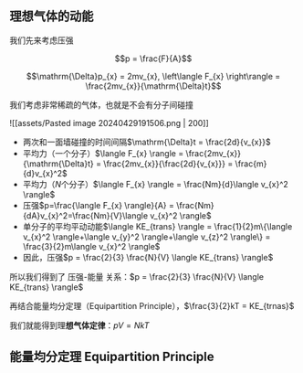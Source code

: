 ## 理想气体的动能

我们先来考虑压强

$$p = \frac{F}{A}$$

$$\mathrm{\Delta}p_{x} = 2mv_{x}, \left\langle F_{x}  \right\rangle = \frac{2mv_{x}}{\mathrm{\Delta}t}$$

我们考虑非常稀疏的气体，也就是不会有分子间碰撞

![[assets/Pasted image 20240429191506.png | 200]]

- 两次和一面墙碰撞的时间间隔$\mathrm{\Delta}t = \frac{2d}{v_{x}}$
- 平均力（一个分子）$\langle F_{x} \rangle = \frac{2mv_{x}}{\mathrm{\Delta}t} = \frac{2mv_{x}}{\frac{2d}{v_{x}}} = \frac{m}{d}v_{x}^2$
- 平均力（$N$个分子）$\langle F_{x} \rangle = \frac{Nm}{d}\langle v_{x}^2 \rangle$
- 压强$p=\frac{\langle F_{x} \rangle}{A} = \frac{Nm}{dA}v_{x}^2=\frac{Nm}{V}\langle v_{x}^2 \rangle$
- 单分子的平均平动动能$\langle KE_{trans} \rangle = \frac{1}{2}m\{\langle v_{x}^2 \rangle+\langle v_{y}^2 \rangle+\langle v_{z}^2 \rangle\} = \frac{3}{2}m\langle v_{x}^2 \rangle$
- 因此，压强$p = \frac{2}{3} \frac{N}{V} \langle KE_{trans} \rangle$

所以我们得到了 压强-能量 关系：$p = \frac{2}{3} \frac{N}{V} \langle KE_{trans} \rangle$

再结合能量均分定理（Equipartition Principle），$\frac{3}{2}kT = KE_{trnas}$

我们就能得到理**想气体定律**：$pV = NkT$

## 能量均分定理 Equipartition Principle
